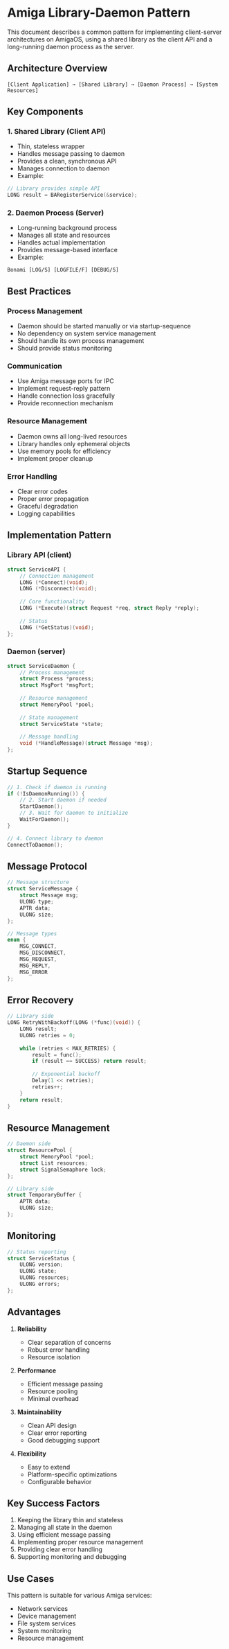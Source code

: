 # Amiga Library-Daemon Pattern

This document describes a common pattern for implementing client-server architectures on AmigaOS, using a shared library as the client API and a long-running daemon process as the server.

## Architecture Overview

```
[Client Application] → [Shared Library] → [Daemon Process] → [System Resources]
```

## Key Components

### 1. Shared Library (Client API)
- Thin, stateless wrapper
- Handles message passing to daemon
- Provides a clean, synchronous API
- Manages connection to daemon
- Example:
```c
// Library provides simple API
LONG result = BARegisterService(&service);
```

### 2. Daemon Process (Server)
- Long-running background process
- Manages all state and resources
- Handles actual implementation
- Provides message-based interface
- Example:
```
Bonami [LOG/S] [LOGFILE/F] [DEBUG/S]
```

## Best Practices

### Process Management
- Daemon should be started manually or via startup-sequence
- No dependency on system service management
- Should handle its own process management
- Should provide status monitoring

### Communication
- Use Amiga message ports for IPC
- Implement request-reply pattern
- Handle connection loss gracefully
- Provide reconnection mechanism

### Resource Management
- Daemon owns all long-lived resources
- Library handles only ephemeral objects
- Use memory pools for efficiency
- Implement proper cleanup

### Error Handling
- Clear error codes
- Proper error propagation
- Graceful degradation
- Logging capabilities

## Implementation Pattern

### Library API (client)
```c
struct ServiceAPI {
    // Connection management
    LONG (*Connect)(void);
    LONG (*Disconnect)(void);
    
    // Core functionality
    LONG (*Execute)(struct Request *req, struct Reply *reply);
    
    // Status
    LONG (*GetStatus)(void);
};
```

### Daemon (server)
```c
struct ServiceDaemon {
    // Process management
    struct Process *process;
    struct MsgPort *msgPort;
    
    // Resource management
    struct MemoryPool *pool;
    
    // State management
    struct ServiceState *state;
    
    // Message handling
    void (*HandleMessage)(struct Message *msg);
};
```

## Startup Sequence

```c
// 1. Check if daemon is running
if (!IsDaemonRunning()) {
    // 2. Start daemon if needed
    StartDaemon();
    // 3. Wait for daemon to initialize
    WaitForDaemon();
}

// 4. Connect library to daemon
ConnectToDaemon();
```

## Message Protocol

```c
// Message structure
struct ServiceMessage {
    struct Message msg;
    ULONG type;
    APTR data;
    ULONG size;
};

// Message types
enum {
    MSG_CONNECT,
    MSG_DISCONNECT,
    MSG_REQUEST,
    MSG_REPLY,
    MSG_ERROR
};
```

## Error Recovery

```c
// Library side
LONG RetryWithBackoff(LONG (*func)(void)) {
    LONG result;
    ULONG retries = 0;
    
    while (retries < MAX_RETRIES) {
        result = func();
        if (result == SUCCESS) return result;
        
        // Exponential backoff
        Delay(1 << retries);
        retries++;
    }
    return result;
}
```

## Resource Management

```c
// Daemon side
struct ResourcePool {
    struct MemoryPool *pool;
    struct List resources;
    struct SignalSemaphore lock;
};

// Library side
struct TemporaryBuffer {
    APTR data;
    ULONG size;
};
```

## Monitoring

```c
// Status reporting
struct ServiceStatus {
    ULONG version;
    ULONG state;
    ULONG resources;
    ULONG errors;
};
```

## Advantages

1. **Reliability**
   - Clear separation of concerns
   - Robust error handling
   - Resource isolation

2. **Performance**
   - Efficient message passing
   - Resource pooling
   - Minimal overhead

3. **Maintainability**
   - Clean API design
   - Clear error reporting
   - Good debugging support

4. **Flexibility**
   - Easy to extend
   - Platform-specific optimizations
   - Configurable behavior

## Key Success Factors

1. Keeping the library thin and stateless
2. Managing all state in the daemon
3. Using efficient message passing
4. Implementing proper resource management
5. Providing clear error handling
6. Supporting monitoring and debugging

## Use Cases

This pattern is suitable for various Amiga services:
- Network services
- Device management
- File system services
- System monitoring
- Resource management 